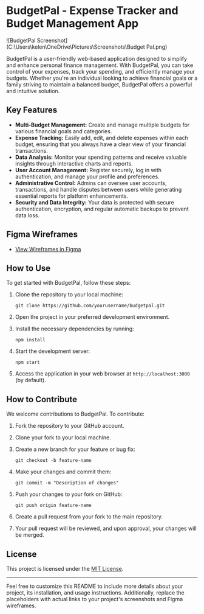 

# BudgetPal - Expense Tracker and Budget Management App

![BudgetPal Screenshot](C:\Users\kelen\OneDrive\Pictures\Screenshots\Budget Pal.png)

BudgetPal is a user-friendly web-based application designed to simplify and enhance personal finance management. With BudgetPal, you can take control of your expenses, track your spending, and efficiently manage your budgets. Whether you're an individual looking to achieve financial goals or a family striving to maintain a balanced budget, BudgetPal offers a powerful and intuitive solution.

## Key Features

- **Multi-Budget Management:** Create and manage multiple budgets for various financial goals and categories.
- **Expense Tracking:** Easily add, edit, and delete expenses within each budget, ensuring that you always have a clear view of your financial transactions.
- **Data Analysis:** Monitor your spending patterns and receive valuable insights through interactive charts and reports.
- **User Account Management:** Register securely, log in with authentication, and manage your profile and preferences.
- **Administrative Control:** Admins can oversee user accounts, transactions, and handle disputes between users while generating essential reports for platform enhancements.
- **Security and Data Integrity:** Your data is protected with secure authentication, encryption, and regular automatic backups to prevent data loss.


## Figma Wireframes

- [View Wireframes in Figma](https://www.figma.com/file/2tdsMP7x0aB7oYpl1IYeOa/BudgetPal-Figma?type=design&node-id=0%3A1&mode=design&t=GAeGPnNXpzvEF8GK-1)

## How to Use

To get started with BudgetPal, follow these steps:

1. Clone the repository to your local machine:

   ```shell
   git clone https://github.com/yourusername/budgetpal.git
   ```

2. Open the project in your preferred development environment.

3. Install the necessary dependencies by running:

   ```shell
   npm install
   ```

4. Start the development server:

   ```shell
   npm start
   ```

5. Access the application in your web browser at `http://localhost:3000` (by default).

## How to Contribute

We welcome contributions to BudgetPal. To contribute:

1. Fork the repository to your GitHub account.

2. Clone your fork to your local machine.

3. Create a new branch for your feature or bug fix:

   ```shell
   git checkout -b feature-name
   ```

4. Make your changes and commit them:

   ```shell
   git commit -m "Description of changes"
   ```

5. Push your changes to your fork on GitHub:

   ```shell
   git push origin feature-name
   ```

6. Create a pull request from your fork to the main repository.

7. Your pull request will be reviewed, and upon approval, your changes will be merged.

## License

This project is licensed under the [MIT License](LICENSE).

---

Feel free to customize this README to include more details about your project, its installation, and usage instructions. Additionally, replace the placeholders with actual links to your project's screenshots and Figma wireframes.
